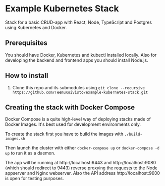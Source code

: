 # Example Kubernetes Stack

Stack for a basic CRUD-app with React, Node, TypeScript and Postgres using Kubernetes and Docker.

## Prerequisites

You should have Docker, Kubernetes and kubectl installed locally. Also for developing the backend and frontend apps you should install Node.js.

## How to install

1) Clone this repo and its submodules using `git clone --recursive https://github.com/TeemuKoivisto/example-kubernetes-stack.git`

## Creating the stack with Docker Compose

Docker Compose is a quite high-level way of deploying stacks made of Docker Images. It's best used for development environments only.

To create the stack first you have to build the images with `./build-images.sh`

Then launch the cluster with either `docker-compose up` or `docker-compose -d up` to run it as a daemon.

The app will be running at http://localhost:9443 and http://localhost:9080 (which should redirect to 9443) reverse proxying the requests to the Node appserver and Nginx webserver. Also the API address http://localhost:9600 is open for testing purposes.
